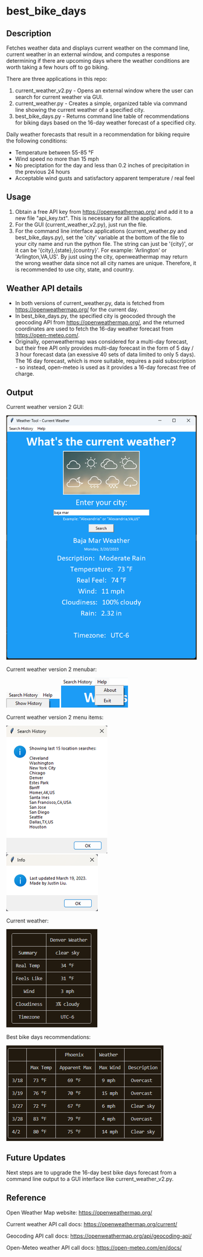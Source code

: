 # best_bike_days
## Description
Fetches weather data and displays current weather on the command line, current weather in an external window, and computes a response determining if there are upcoming days where the weather conditions are worth taking a few hours off to go biking.

There are three applications in this repo:
1. current_weather_v2.py - Opens an external window where the user can search for current weather via GUI.
2. current_weather.py  -  Creates a simple, organized table via command line showing the current weather of a specified city.
3. best_bike_days.py  -  Returns command line table of recommendations for biking days based on the 16-day weather forecast of a specified city.

Daily weather forecasts that result in a recommendation for biking require the following conditions:
- Temperature between 55-85 °F
- Wind speed no more than 15 mph
- No preciptation for the day and less than 0.2 inches of precipitation in the previous 24 hours
- Acceptable wind gusts and satisfactory apparent temperature / real feel

## Usage
1. Obtain a free API key from https://openweathermap.org/ and add it to a new file "api_key.txt". This is necessary for all the applications.
2. For the GUI (current_weather_v2.py), just run the file. 
3. For the command line interface applications (current_weather.py and best_bike_days.py), set the 'city' variable at the bottom of the file to your city name and run the python file. The string can just be '{city}', or it can be '{city},{state},{country}'. For example: 'Arlington' or 'Arlington,VA,US'. By just using the city, openweathermap may return the wrong weather data since not all city names are unique. Therefore, it is recommended to use city, state, and country.

## Weather API details
- In both versions of current_weather.py, data is fetched from https://openweathermap.org/ for the current day.
- In best_bike_days.py, the specified city is geocoded through the geocoding API from https://openweathermap.org/, and the returned coordinates are used to fetch the 16-day weather forecast from https://open-meteo.com/.
- Originally, openweathermap was considered for a multi-day forecast, but their free API only provides multi-day forecast in the form of 5 day / 3 hour forecast data (an exessive 40 sets of data limited to only 5 days). The 16 day forecast, which is more suitable, requires a paid subscription - so instead, open-meteo is used as it provides a 16-day forecast free of charge.

## Output
Current weather version 2 GUI:

![alt text](https://github.com/justinliu1308/best_bike_days/blob/main/screenshots/weather_gui_tool_rain.png)

Current weather version 2 menubar:

![alt text](https://github.com/justinliu1308/best_bike_days/blob/main/screenshots/weather_gui_tool_menu1.png) ![alt text](https://github.com/justinliu1308/best_bike_days/blob/main/screenshots/weather_gui_tool_menu2.png)

Current weather version 2 menu items:

![alt text](https://github.com/justinliu1308/best_bike_days/blob/main/screenshots/weather_gui_tool_history.png) ![alt text](https://github.com/justinliu1308/best_bike_days/blob/main/screenshots/weather_gui_tool_about.png)

Current weather:

![alt text](https://github.com/justinliu1308/best_bike_days/blob/main/screenshots/current_weather_screenshot.png)

Best bike days recommendations:

![alt text](https://github.com/justinliu1308/best_bike_days/blob/main/screenshots/best_bike_days_screenshot.png)

## Future Updates
Next steps are to upgrade the 16-day best bike days forecast from a command line output to a GUI interface like current_weather_v2.py.

## Reference
Open Weather Map website: https://openweathermap.org/

Current weather API call docs: https://openweathermap.org/current/

Geocoding API call docs: https://openweathermap.org/api/geocoding-api/

Open-Meteo weather API call docs: https://open-meteo.com/en/docs/
